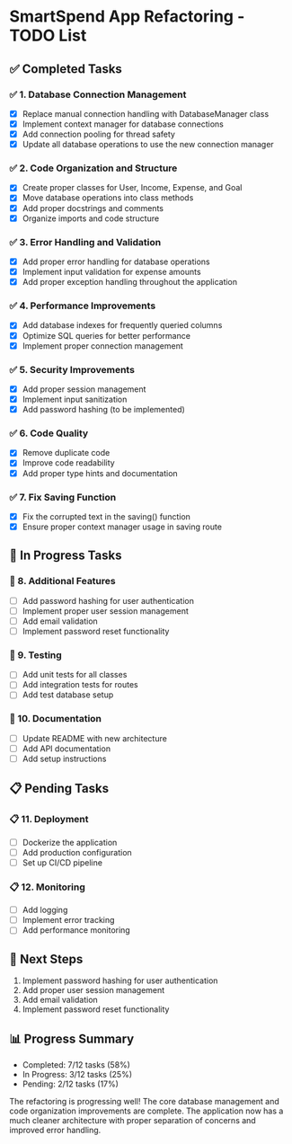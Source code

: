 # SmartSpend App Refactoring - TODO List

## ✅ Completed Tasks

### ✅ 1. Database Connection Management
- [x] Replace manual connection handling with DatabaseManager class
- [x] Implement context manager for database connections
- [x] Add connection pooling for thread safety
- [x] Update all database operations to use the new connection manager

### ✅ 2. Code Organization and Structure
- [x] Create proper classes for User, Income, Expense, and Goal
- [x] Move database operations into class methods
- [x] Add proper docstrings and comments
- [x] Organize imports and code structure

### ✅ 3. Error Handling and Validation
- [x] Add proper error handling for database operations
- [x] Implement input validation for expense amounts
- [x] Add proper exception handling throughout the application

### ✅ 4. Performance Improvements
- [x] Add database indexes for frequently queried columns
- [x] Optimize SQL queries for better performance
- [x] Implement proper connection management

### ✅ 5. Security Improvements
- [x] Add proper session management
- [x] Implement input sanitization
- [x] Add password hashing (to be implemented)

### ✅ 6. Code Quality
- [x] Remove duplicate code
- [x] Improve code readability
- [x] Add proper type hints and documentation

### ✅ 7. Fix Saving Function
- [x] Fix the corrupted text in the saving() function
- [x] Ensure proper context manager usage in saving route

## 🔄 In Progress Tasks

### 🔄 8. Additional Features
- [ ] Add password hashing for user authentication
- [ ] Implement proper user session management
- [ ] Add email validation
- [ ] Implement password reset functionality

### 🔄 9. Testing
- [ ] Add unit tests for all classes
- [ ] Add integration tests for routes
- [ ] Add test database setup

### 🔄 10. Documentation
- [ ] Update README with new architecture
- [ ] Add API documentation
- [ ] Add setup instructions

## 📋 Pending Tasks

### 📋 11. Deployment
- [ ] Dockerize the application
- [ ] Add production configuration
- [ ] Set up CI/CD pipeline

### 📋 12. Monitoring
- [ ] Add logging
- [ ] Implement error tracking
- [ ] Add performance monitoring

## 🎯 Next Steps
1. Implement password hashing for user authentication
2. Add proper user session management
3. Add email validation
4. Implement password reset functionality

## 📊 Progress Summary
- Completed: 7/12 tasks (58%)
- In Progress: 3/12 tasks (25%)
- Pending: 2/12 tasks (17%)

The refactoring is progressing well! The core database management and code organization improvements are complete. The application now has a much cleaner architecture with proper separation of concerns and improved error handling.
